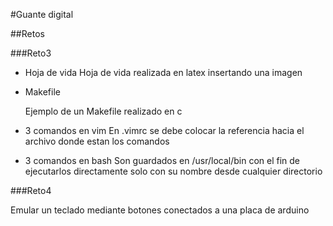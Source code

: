 #Guante digital

##Retos

###Reto3

+ Hoja de vida
     Hoja de vida realizada en latex insertando una imagen

+ Makefile

     Ejemplo de un Makefile realizado en c

+ 3 comandos en vim
     En .vimrc se debe colocar la referencia hacia el archivo donde estan los comandos

+ 3 comandos en bash
     Son guardados en /usr/local/bin con el fin de ejecutarlos directamente solo con su nombre desde cualquier directorio

###Reto4

Emular un teclado mediante botones conectados a una placa de arduino
